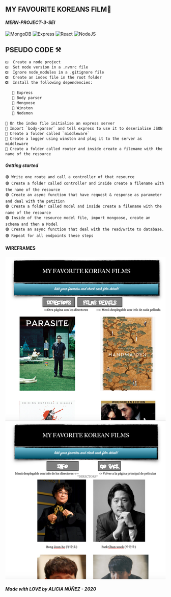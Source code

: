 ## MY FAVOURITE KOREANS FILM🎥

#### _MERN-PROJECT-3-SEI_

![MongoDB](https://img.shields.io/badge/mongo-DB-yellowgreen)
![Express](https://img.shields.io/badge/-express-grey)
![React](https://img.shields.io/badge/-react-blue)
![NodeJS](https://img.shields.io/badge/node-.js-green)

## PSEUDO CODE ⚒

    ❎  Create a node project
    ❎  Set node version in a .nvmrc file
    ❎  Ignore node_modules in a .gitignore file
    ❎  Create an index file in the root folder
    ❎  Install the following dependencies:

       💠 Express
       💠 Body parser
       💠 Mongoose
       💠 Winston
       💠 Nodemon

    🔹 On the index file initialise an express server
    🔹 Import `body-parser` and tell express to use it to deserialise JSON
    🔹 Create a folder called `middleware`
    🔹 Create a logger using winston and plug it to the server as middleware
    🔹 Create a folder called router and inside create a filename with the name of the resource

#### _Getting started_

    🟢 Write one route and call a controller of that resource
    🟢 Create a folder called controller and inside create a filename with the name of the resource
    🟢 Create an async function that have request & response as parameter and deal with the petition
    🟢 Create a folder called model and inside create a filename with the name of the resource
    🟢 Inside of the resource model file, import mongoose, create an schema and then a Model
    🟢 Create an async function that deal with the read/write to database.
    🟢 Repeat for all endpoints these steps

#### WIREFRAMES

![img](WIREFRAME.png)
![img](WIREFRAME2.png)

##### Made with LOVE by ALICIA NÚÑEZ - 2020
